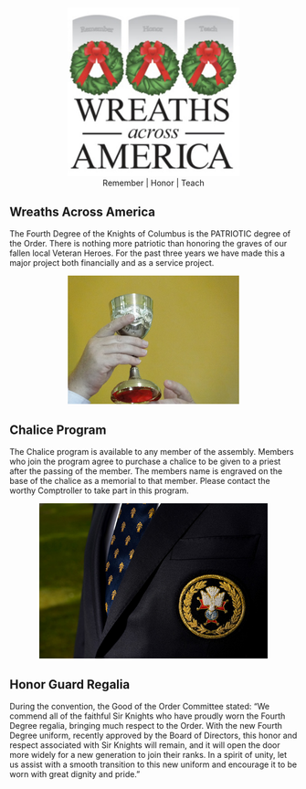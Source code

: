 <p align="center"><img src="../assets/img/waa.jpg" width="300"><br>Remember | Honor | Teach</p>

## Wreaths Across America

The Fourth Degree of the Knights of Columbus is the PATRIOTIC degree of the Order. 
There is nothing more patriotic than honoring the graves of our fallen local
Veteran Heroes. For the past three years we have made this a major project both 
financially and as a service project. 

<p align="center"><img src="../assets/img/chalise2.jpg" width="300"></p>

## Chalice Program

The Chalice program is available to any member of the assembly. Members who join the
program agree to purchase a chalice to be given to a priest after the passing of the
member. The members name is engraved on the base of the chalice as a memorial to that
member. Please contact the worthy Comptroller to take part in this program.

<p align="center"><img src="../assets/img/4thdeg.jpg" width="400"></p>

## Honor Guard Regalia

During the convention, the Good of the Order Committee stated: “We commend all of the
faithful Sir Knights who have proudly worn the Fourth Degree regalia, bringing much
respect to the Order. With the new Fourth Degree uniform, recently approved by the Board
of Directors, this honor and respect associated with Sir Knights will remain, and it will
open the door more widely for a new generation to join their ranks. In a spirit of unity,
let us assist with a smooth transition to this new uniform and encourage it to be worn
with great dignity and pride.”
